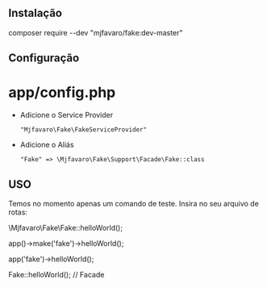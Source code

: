 ## Instalação
composer require --dev "mjfavaro/fake:dev-master"



## Configuração
# app/config.php
* Adicione o Service Provider

  `"Mjfavaro\Fake\FakeServiceProvider"`

* Adicione o Aliás

  `"Fake" => \Mjfavaro\Fake\Support\Facade\Fake::class`


## USO
Temos no momento apenas um comando de teste. Insira no seu arquivo de rotas:

\Mjfavaro\Fake\Fake::helloWorld();

app()->make('fake')->helloWorld();

app('fake')->helloWorld();

Fake::helloWorld(); // Facade
